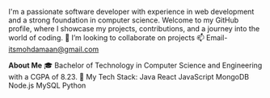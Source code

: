 I'm a passionate software developer with experience in web development and a strong foundation in computer science. Welcome to my GitHub profile, where I showcase my projects, contributions, and a journey into the world of coding.
💞️ I’m looking to collaborate on projects
📫 Email- itsmohdamaan@gmail.com

<!---
itsamaan/itsamaan is a ✨ special ✨ repository because its `README.md` (this file) appears on your GitHub profile.
You can click the Preview link to take a look at your changes.
--->
**About Me**
🎓 Bachelor of Technology in Computer Science and Engineering with a CGPA of 8.23.
🌟 My Tech Stack:
Java
React
JavaScript
MongoDB
Node.js
MySQL
Python
